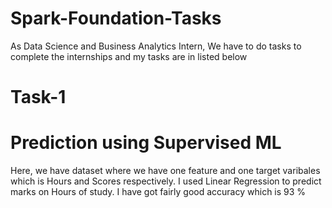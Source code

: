 # Spark-Foundation-Tasks
As Data Science and Business Analytics Intern, We have to do tasks to complete the internships and my tasks are in listed below

# Task-1
# Prediction using Supervised ML
  Here, we have dataset where we have one feature and one target varibales which is Hours and Scores respectively.
  I used Linear Regression to predict marks on Hours of study.
  I have got fairly good accuracy which is 93 %

